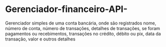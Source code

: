 # Gerenciador-financeiro-API-
Gerenciador simples de uma conta bancária, onde são registrados nome, número de conta, número de transações, detalhes de transações, se foram pagamentos ou recebimentos, transações no crédito, débito ou pix, data da transação, valor e outros detalhes

